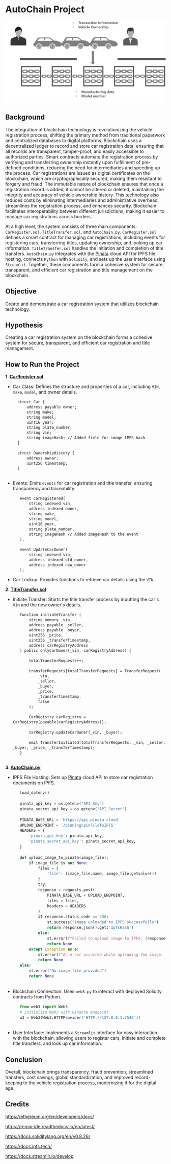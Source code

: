 # AutoChain Project

<p align="center">
  <img src="https://github.com/TraderWilson/AutoChain/blob/main/Image/blockchain_title.jpeg" alt="Blockchain Title">
</p>

## Background
The integration of blockchain technology is revolutionizing the vehicle registration process, shifting the primary method from traditional paperwork and centralized databases to digital platforms. Blockchain uses a decentralized ledger to record and store car registration data, ensuring that all records are transparent, tamper-proof, and easily accessible to authorized parties. Smart contracts automate the registration process by verifying and transferring ownership instantly upon fulfillment of pre-defined conditions, reducing the need for intermediaries and speeding up the process. Car registrations are issued as digital certificates on the blockchain, which are cryptographically secured, making them resistant to forgery and fraud. The immutable nature of blockchain ensures that once a registration record is added, it cannot be altered or deleted, maintaining the integrity and accuracy of vehicle ownership history. This technology also reduces costs by eliminating intermediaries and administrative overhead, streamlines the registration process, and enhances security. Blockchain facilitates interoperability between different jurisdictions, making it easier to manage car registrations across borders.

At a high level, the system consists of three main components: `CarRegister.sol`, `TitleTransfer.sol`, and `AutoChain.py`. `CarRegister.sol` defines a smart contract for managing car registrations, including events for registering cars, transferring titles, updating ownership, and looking up car information. `TitleTransfer.sol` handles the initiation and completion of title transfers. `AutoChain.py` integrates with the [Pinata](https://app.pinata.cloud/pinmanager) cloud API for IPFS file hosting, connects `Python` with `Solidity`, and sets up the user interface using `Streamlit`. Together, these components form a cohesive system for secure, transparent, and efficient car registration and title management on the blockchain.

## Objective
Create and demonstrate a car registration system that utilizes blockchain technology.

## Hypothesis
Creating a car registration system on the blockchain forms a cohesive system for secure, transparent, and efficient car registration and title management.

## How to Run the Project

**1. [CarRegister.sol](CarRegister.sol)**

   - Car Class: Defines the structure and properties of a car, including `VIN`, `make`, `model`, and owner details.
      ```solidity
        struct Car {
            address payable owner;
            string make;
            string model;
            uint16 year;
            string plate_number;
            string vin;
            string imageHash; // Added field for image IPFS hash
        }
    
        struct OwnershipHistory {
            address owner;
            uint256 timestamp;
        }
    
   - Events: Emits `events` for car registration and title transfer, ensuring transparency and traceability.
     ```solidity
        event CarRegistered(
            string indexed vin,
            address indexed owner, 
            string make, 
            string model, 
            uint16 year, 
            string plate_number,
            string imageHash // Added imageHash to the event
        );
    
        event UpdateCarOwner(
            string indexed vin,
            address indexed old_owner,
            address indexed new_owner
        );
   - Car Lookup: Provides functions to retrieve car details using the `VIN`.
    
**2. [TitleTransfer.sol](TitleTransfer.sol)**

   - Initiate Transfer: Starts the title transfer process by inputting the car's `VIN` and the new owner's details.
     ```solidity
        function initiateTransfer (
            string memory _vin, 
            address payable _seller, 
            address payable _buyer, 
            uint256 _price, 
            uint256 _transferTimestamp,
            address carRegistryAddress
        ) public onlyCarOwner(_vin, carRegistryAddress) {
    
            totalTransferRequests++;
    
            transferRequests[totalTransferRequests] = TransferRequest(
                _vin, 
                _seller, 
                _buyer, 
                _price, 
                _transferTimestamp, 
                false
            );
    
            CarRegistry carRegistry = CarRegistry(payable(carRegistryAddress));
    
            carRegistry.updateCarOwner(_vin, _buyer);
    
            emit TransferInitiated(totalTransferRequests, _vin, _seller, _buyer, _price, _transferTimestamp);
        }
    

**3. [AutoChain.py](AutoChain.py)**

   - IPFS File Hosting: Sets up [Pinata](https://app.pinata.cloud/pinmanager) cloud API to store car registration documents on IPFS.
     ```python
        load_dotenv()
    
        pinata_api_key = os.getenv("API_Key")
        pinata_secret_api_key = os.getenv("API_Secret")
        
        PINATA_BASE_URL = 'https://api.pinata.cloud'
        UPLOAD_ENDPOINT = '/pinning/pinFileToIPFS'
        HEADERS = {
            'pinata_api_key': pinata_api_key,
            'pinata_secret_api_key': pinata_secret_api_key,
        }
        
        def upload_image_to_pinata(image_file):
            if image_file is not None:
                files = {
                    'file': (image_file.name, image_file.getvalue())
                }
                try:
                response = requests.post(
                    PINATA_BASE_URL + UPLOAD_ENDPOINT,
                    files = files,
                    headers = HEADERS
                )
                if response.status_code == 200:
                    st.success("Image uploaded to IPFS successfully")
                    return response.json().get('IpfsHash')
                else:
                    st.error(f"Failed to upload image to IPFS: {response.text}")
                    return None
            except Exception as e:
                st.error(f"An error occurred while uploading the image: {str(e)}")
                return None
        else:
            st.error("No image file provided")
            return None
    
   - Blockchain Connection: Uses `web3.py` to interact with deployed Solidity contracts from Python.
     ```python
        from web3 import Web3
        # Initialize Web3 with Ganache endpoint
        w3 = Web3(Web3.HTTPProvider('HTTP://127.0.0.1:7545'))
    
   - User Interface: Implements a `Streamlit` interface for easy interaction with the blockchain, allowing users to register cars, initiate and complete title transfers, and look up car information.

## Conclusion

Overall, blockchain brings transparency, fraud prevention, streamlined transfers, cost savings, global standardization, and improved record-keeping to the vehicle registration process, modernizing it for the digital age.

## Credits

https://ethereum.org/en/developers/docs/

https://remix-ide.readthedocs.io/en/latest/

https://docs.soliditylang.org/en/v0.8.26/

https://docs.ipfs.tech/

https://docs.streamlit.io/develop

